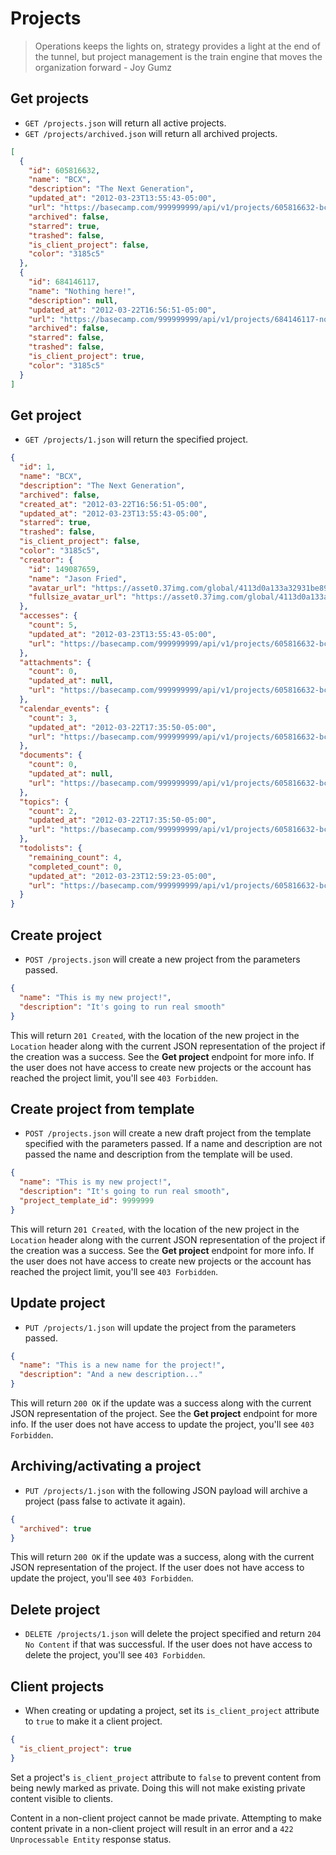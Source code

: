 Projects
========

> Operations keeps the lights on, strategy provides a light at the end of the tunnel,
> but project management is the train engine that moves the organization forward - Joy Gumz


Get projects
------------

* `GET /projects.json` will return all active projects.
* `GET /projects/archived.json` will return all archived projects.

```json
[
  {
    "id": 605816632,
    "name": "BCX",
    "description": "The Next Generation",
    "updated_at": "2012-03-23T13:55:43-05:00",
    "url": "https://basecamp.com/999999999/api/v1/projects/605816632-bcx.json",
    "archived": false,
    "starred": true,
    "trashed": false,
    "is_client_project": false,
    "color": "3185c5"
  },
  {
    "id": 684146117,
    "name": "Nothing here!",
    "description": null,
    "updated_at": "2012-03-22T16:56:51-05:00",
    "url": "https://basecamp.com/999999999/api/v1/projects/684146117-nothing-here.json",
    "archived": false,
    "starred": false,
    "trashed": false,
    "is_client_project": true,
    "color": "3185c5"
  }
]
```


Get project
-----------

* `GET /projects/1.json` will return the specified project.

```json
{
  "id": 1,
  "name": "BCX",
  "description": "The Next Generation",
  "archived": false,
  "created_at": "2012-03-22T16:56:51-05:00",
  "updated_at": "2012-03-23T13:55:43-05:00",
  "starred": true,
  "trashed": false,
  "is_client_project": false,
  "color": "3185c5",
  "creator": {
    "id": 149087659,
    "name": "Jason Fried",
    "avatar_url": "https://asset0.37img.com/global/4113d0a133a32931be8934e70b2ea21efeff72c1/avatar.96.gif?r=3",
    "fullsize_avatar_url": "https://asset0.37img.com/global/4113d0a133a32931be8934e70b2ea21efeff72c1/original.gif?r=3"
  },
  "accesses": {
    "count": 5,
    "updated_at": "2012-03-23T13:55:43-05:00",
    "url": "https://basecamp.com/999999999/api/v1/projects/605816632-bcx/accesses.json"
  },
  "attachments": {
    "count": 0,
    "updated_at": null,
    "url": "https://basecamp.com/999999999/api/v1/projects/605816632-bcx/attachments.json"
  },
  "calendar_events": {
    "count": 3,
    "updated_at": "2012-03-22T17:35:50-05:00",
    "url": "https://basecamp.com/999999999/api/v1/projects/605816632-bcx/calendar_events.json"
  },
  "documents": {
    "count": 0,
    "updated_at": null,
    "url": "https://basecamp.com/999999999/api/v1/projects/605816632-bcx/documents.json"
  },
  "topics": {
    "count": 2,
    "updated_at": "2012-03-22T17:35:50-05:00",
    "url": "https://basecamp.com/999999999/api/v1/projects/605816632-bcx/topics.json"
  },
  "todolists": {
    "remaining_count": 4,
    "completed_count": 0,
    "updated_at": "2012-03-23T12:59:23-05:00",
    "url": "https://basecamp.com/999999999/api/v1/projects/605816632-bcx/todolists.json"
  }
}
```


Create project
--------------

* `POST /projects.json` will create a new project from the parameters passed.

```json
{
  "name": "This is my new project!",
  "description": "It's going to run real smooth"
}
```

This will return `201 Created`, with the location of the new project in the `Location` header along with the current JSON representation of the project if the creation was a success. See the **Get project** endpoint for more info. If the user does not have access to create new projects or the account has reached the project limit, you'll see `403 Forbidden`.

Create project from template
----------------------------

* `POST /projects.json` will create a new draft project from the template specified with the parameters passed. If a name and description are not passed the name and description from the template will be used.

```json
{
  "name": "This is my new project!",
  "description": "It's going to run real smooth",
  "project_template_id": 9999999
}
```

This will return `201 Created`, with the location of the new project in the `Location` header along with the current JSON representation of the project if the creation was a success. See the **Get project** endpoint for more info. If the user does not have access to create new projects or the account has reached the project limit, you'll see `403 Forbidden`.

Update project
---------------

* `PUT /projects/1.json` will update the project from the parameters passed.

```json
{
  "name": "This is a new name for the project!",
  "description": "And a new description..."
}
```

This will return `200 OK` if the update was a success along with the current JSON representation of the project. See the **Get project** endpoint for more info. If the user does not have access to update the project, you'll see `403 Forbidden`.


Archiving/activating a project
------------------------------

* `PUT /projects/1.json` with the following JSON payload will archive a project (pass false to activate it again).

```json
{
  "archived": true
}
```

This will return `200 OK` if the update was a success, along with the current JSON representation of the project. If the user does not have access to update the project, you'll see `403 Forbidden`.


Delete project
-------------

* `DELETE /projects/1.json` will delete the project specified and return `204 No Content` if that was successful. If the user does not have access to delete the project, you'll see `403 Forbidden`.


Client projects
---------------

* When creating or updating a project, set its `is_client_project` attribute to `true` to make it a client project.

```json
{
  "is_client_project": true
}
```

Set a project's `is_client_project` attribute to `false` to prevent content from being newly marked as private. Doing this will not make existing private content visible to clients.

Content in a non-client project cannot be made private. Attempting to make content private in a non-client project will result in an error and a `422 Unprocessable Entity` response status.
